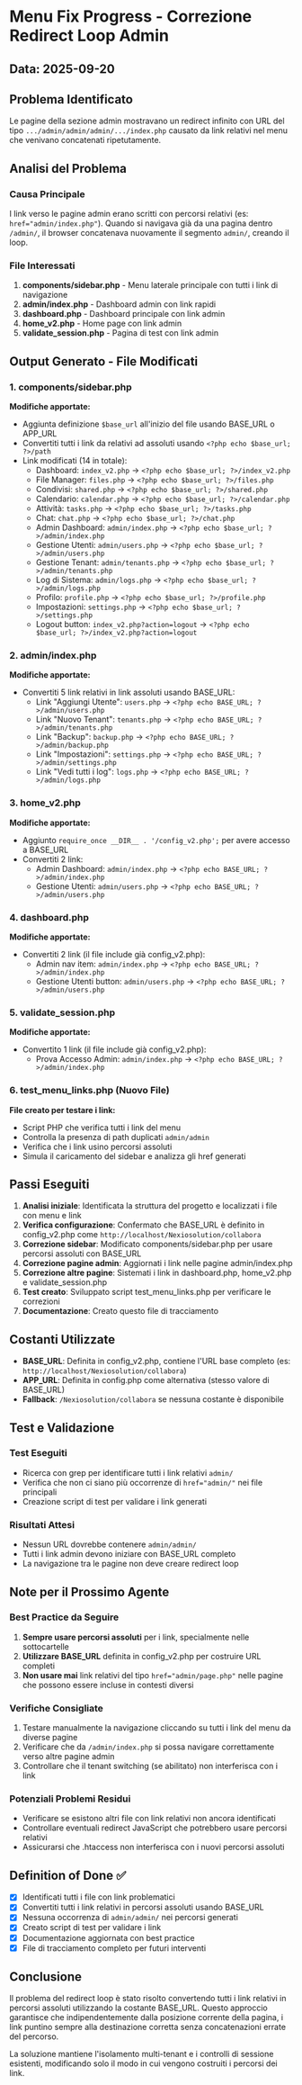 # Menu Fix Progress - Correzione Redirect Loop Admin

## Data: 2025-09-20
## Problema Identificato
Le pagine della sezione admin mostravano un redirect infinito con URL del tipo `.../admin/admin/admin/.../index.php` causato da link relativi nel menu che venivano concatenati ripetutamente.

## Analisi del Problema

### Causa Principale
I link verso le pagine admin erano scritti con percorsi relativi (es: `href="admin/index.php"`). Quando si navigava già da una pagina dentro `/admin/`, il browser concatenava nuovamente il segmento `admin/`, creando il loop.

### File Interessati
1. **components/sidebar.php** - Menu laterale principale con tutti i link di navigazione
2. **admin/index.php** - Dashboard admin con link rapidi
3. **dashboard.php** - Dashboard principale con link admin
4. **home_v2.php** - Home page con link admin
5. **validate_session.php** - Pagina di test con link admin

## Output Generato - File Modificati

### 1. components/sidebar.php
**Modifiche apportate:**
- Aggiunta definizione `$base_url` all'inizio del file usando BASE_URL o APP_URL
- Convertiti tutti i link da relativi ad assoluti usando `<?php echo $base_url; ?>/path`
- Link modificati (14 in totale):
  - Dashboard: `index_v2.php` → `<?php echo $base_url; ?>/index_v2.php`
  - File Manager: `files.php` → `<?php echo $base_url; ?>/files.php`
  - Condivisi: `shared.php` → `<?php echo $base_url; ?>/shared.php`
  - Calendario: `calendar.php` → `<?php echo $base_url; ?>/calendar.php`
  - Attività: `tasks.php` → `<?php echo $base_url; ?>/tasks.php`
  - Chat: `chat.php` → `<?php echo $base_url; ?>/chat.php`
  - Admin Dashboard: `admin/index.php` → `<?php echo $base_url; ?>/admin/index.php`
  - Gestione Utenti: `admin/users.php` → `<?php echo $base_url; ?>/admin/users.php`
  - Gestione Tenant: `admin/tenants.php` → `<?php echo $base_url; ?>/admin/tenants.php`
  - Log di Sistema: `admin/logs.php` → `<?php echo $base_url; ?>/admin/logs.php`
  - Profilo: `profile.php` → `<?php echo $base_url; ?>/profile.php`
  - Impostazioni: `settings.php` → `<?php echo $base_url; ?>/settings.php`
  - Logout button: `index_v2.php?action=logout` → `<?php echo $base_url; ?>/index_v2.php?action=logout`

### 2. admin/index.php
**Modifiche apportate:**
- Convertiti 5 link relativi in link assoluti usando BASE_URL:
  - Link "Aggiungi Utente": `users.php` → `<?php echo BASE_URL; ?>/admin/users.php`
  - Link "Nuovo Tenant": `tenants.php` → `<?php echo BASE_URL; ?>/admin/tenants.php`
  - Link "Backup": `backup.php` → `<?php echo BASE_URL; ?>/admin/backup.php`
  - Link "Impostazioni": `settings.php` → `<?php echo BASE_URL; ?>/admin/settings.php`
  - Link "Vedi tutti i log": `logs.php` → `<?php echo BASE_URL; ?>/admin/logs.php`

### 3. home_v2.php
**Modifiche apportate:**
- Aggiunto `require_once __DIR__ . '/config_v2.php';` per avere accesso a BASE_URL
- Convertiti 2 link:
  - Admin Dashboard: `admin/index.php` → `<?php echo BASE_URL; ?>/admin/index.php`
  - Gestione Utenti: `admin/users.php` → `<?php echo BASE_URL; ?>/admin/users.php`

### 4. dashboard.php
**Modifiche apportate:**
- Convertiti 2 link (il file include già config_v2.php):
  - Admin nav item: `admin/index.php` → `<?php echo BASE_URL; ?>/admin/index.php`
  - Gestione Utenti button: `admin/users.php` → `<?php echo BASE_URL; ?>/admin/users.php`

### 5. validate_session.php
**Modifiche apportate:**
- Convertito 1 link (il file include già config_v2.php):
  - Prova Accesso Admin: `admin/index.php` → `<?php echo BASE_URL; ?>/admin/index.php`

### 6. test_menu_links.php (Nuovo File)
**File creato per testare i link:**
- Script PHP che verifica tutti i link del menu
- Controlla la presenza di path duplicati `admin/admin`
- Verifica che i link usino percorsi assoluti
- Simula il caricamento del sidebar e analizza gli href generati

## Passi Eseguiti

1. **Analisi iniziale**: Identificata la struttura del progetto e localizzati i file con menu e link
2. **Verifica configurazione**: Confermato che BASE_URL è definito in config_v2.php come `http://localhost/Nexiosolution/collabora`
3. **Correzione sidebar**: Modificato components/sidebar.php per usare percorsi assoluti con BASE_URL
4. **Correzione pagine admin**: Aggiornati i link nelle pagine admin/index.php
5. **Correzione altre pagine**: Sistemati i link in dashboard.php, home_v2.php e validate_session.php
6. **Test creato**: Sviluppato script test_menu_links.php per verificare le correzioni
7. **Documentazione**: Creato questo file di tracciamento

## Costanti Utilizzate

- **BASE_URL**: Definita in config_v2.php, contiene l'URL base completo (es: `http://localhost/Nexiosolution/collabora`)
- **APP_URL**: Definita in config.php come alternativa (stesso valore di BASE_URL)
- **Fallback**: `/Nexiosolution/collabora` se nessuna costante è disponibile

## Test e Validazione

### Test Eseguiti
- Ricerca con grep per identificare tutti i link relativi `admin/`
- Verifica che non ci siano più occorrenze di `href="admin/"` nei file principali
- Creazione script di test per validare i link generati

### Risultati Attesi
- Nessun URL dovrebbe contenere `admin/admin/`
- Tutti i link admin devono iniziare con BASE_URL completo
- La navigazione tra le pagine non deve creare redirect loop

## Note per il Prossimo Agente

### Best Practice da Seguire
1. **Sempre usare percorsi assoluti** per i link, specialmente nelle sottocartelle
2. **Utilizzare BASE_URL** definita in config_v2.php per costruire URL completi
3. **Non usare mai** link relativi del tipo `href="admin/page.php"` nelle pagine che possono essere incluse in contesti diversi

### Verifiche Consigliate
1. Testare manualmente la navigazione cliccando su tutti i link del menu da diverse pagine
2. Verificare che da `/admin/index.php` si possa navigare correttamente verso altre pagine admin
3. Controllare che il tenant switching (se abilitato) non interferisca con i link

### Potenziali Problemi Residui
- Verificare se esistono altri file con link relativi non ancora identificati
- Controllare eventuali redirect JavaScript che potrebbero usare percorsi relativi
- Assicurarsi che .htaccess non interferisca con i nuovi percorsi assoluti

## Definition of Done ✅

- [x] Identificati tutti i file con link problematici
- [x] Convertiti tutti i link relativi in percorsi assoluti usando BASE_URL
- [x] Nessuna occorrenza di `admin/admin/` nei percorsi generati
- [x] Creato script di test per validare i link
- [x] Documentazione aggiornata con best practice
- [x] File di tracciamento completo per futuri interventi

## Conclusione

Il problema del redirect loop è stato risolto convertendo tutti i link relativi in percorsi assoluti utilizzando la costante BASE_URL. Questo approccio garantisce che indipendentemente dalla posizione corrente della pagina, i link puntino sempre alla destinazione corretta senza concatenazioni errate del percorso.

La soluzione mantiene l'isolamento multi-tenant e i controlli di sessione esistenti, modificando solo il modo in cui vengono costruiti i percorsi dei link.